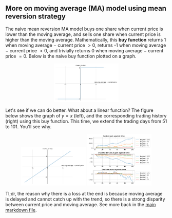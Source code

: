 ## More on moving average (MA) model using mean reversion strategy

The naive mean reversion MA model buys one share when current price is lower than the moving average, and sells one share when current price is higher than the moving average. Mathematically, this **buy function** returns 1 when moving average $-$ current price $>0$, returns -1 when moving average $-$ current price $<0$, and trivially returns 0 when moving average $-$ current price $=0$. Below is the naive buy function plotted on a graph. 

<p align="center">
  <img src="graphs/buy_func_ind.png" width=40% height=40%>
</p>

Let's see if we can do better. What about a linear function? The figure below shows the graph of $y=x$ (left), and the corresponding trading history (right) using this buy function. This time, we extend the trading days from 51 to 101. You'll see why. 

<p align="center">
  <img src="graphs/buy_func_id.png" width=40% height=40%>
  <img src="graphs/ma_mr_exp_id_goog_N101.png" width=40% height=40%>
</p>

Tl;dr, the reason why there is a loss at the end is because moving average is delayed and cannot catch up with the trend, so there is a strong disparity between current price and moving average. See more back in the [main markdown file](README.md). 
